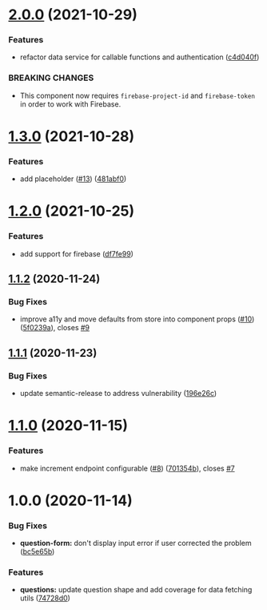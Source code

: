 # [2.0.0](https://github.com/bniedermeyer/q-and-a/compare/v1.3.0...v2.0.0) (2021-10-29)


### Features

* refactor data service for callable functions and authentication  ([c4d040f](https://github.com/bniedermeyer/q-and-a/commit/c4d040f8851de54234a4887b46e50867a91d0a35))


### BREAKING CHANGES

* This component now requires `firebase-project-id` and `firebase-token` in order to
work with Firebase.

# [1.3.0](https://github.com/bniedermeyer/q-and-a/compare/v1.2.0...v1.3.0) (2021-10-28)


### Features

* add placeholder ([#13](https://github.com/bniedermeyer/q-and-a/issues/13)) ([481abf0](https://github.com/bniedermeyer/q-and-a/commit/481abf083248479374295fe974968d4b9e343470))

# [1.2.0](https://github.com/bniedermeyer/q-and-a/compare/v1.1.2...v1.2.0) (2021-10-25)


### Features

* add support for firebase ([df7fe99](https://github.com/bniedermeyer/q-and-a/commit/df7fe99dd80b9ce8bc2c29f5edb483331d172e76))

## [1.1.2](https://github.com/bniedermeyer/q-and-a/compare/v1.1.1...v1.1.2) (2020-11-24)


### Bug Fixes

* improve a11y and move defaults from store into component props ([#10](https://github.com/bniedermeyer/q-and-a/issues/10)) ([5f0239a](https://github.com/bniedermeyer/q-and-a/commit/5f0239a084cd30f0428e9187f61f3af3d15d83a4)), closes [#9](https://github.com/bniedermeyer/q-and-a/issues/9)

## [1.1.1](https://github.com/bniedermeyer/q-and-a/compare/v1.1.0...v1.1.1) (2020-11-23)


### Bug Fixes

* update semantic-release to address vulnerability ([196e26c](https://github.com/bniedermeyer/q-and-a/commit/196e26cdd7f8a0f369b1ad3a8fac93cdc7381594))

# [1.1.0](https://github.com/bniedermeyer/q-and-a/compare/v1.0.0...v1.1.0) (2020-11-15)


### Features

* make increment endpoint configurable ([#8](https://github.com/bniedermeyer/q-and-a/issues/8)) ([701354b](https://github.com/bniedermeyer/q-and-a/commit/701354b8f003facbcaa5554bb393f7403d054f80)), closes [#7](https://github.com/bniedermeyer/q-and-a/issues/7)

# 1.0.0 (2020-11-14)


### Bug Fixes

* **question-form:** don't display input error if user corrected the problem ([bc5e65b](https://github.com/bniedermeyer/q-and-a/commit/bc5e65b39fc498c291c780555b00049f12e5bb61))


### Features

* **questions:** update question shape and add coverage for data fetching utils ([74728d0](https://github.com/bniedermeyer/q-and-a/commit/74728d08e53ab1e91eae892e507a72400c8c0506))
